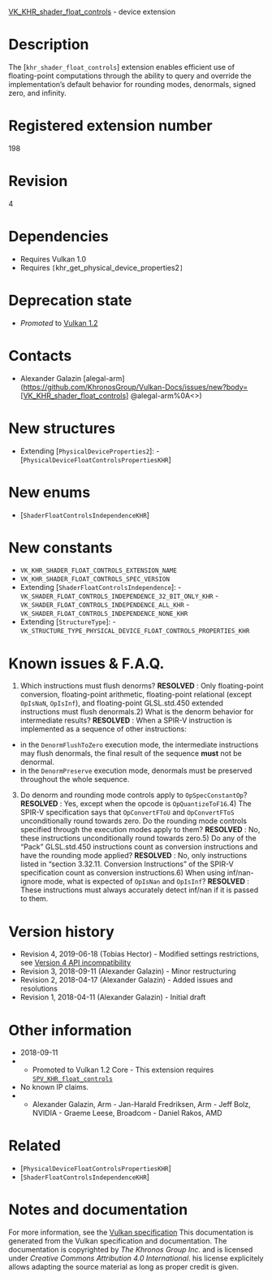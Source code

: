 [VK_KHR_shader_float_controls](https://www.khronos.org/registry/vulkan/specs/1.3-extensions/man/html/VK_KHR_shader_float_controls.html) - device extension

# Description
The [`khr_shader_float_controls`] extension enables efficient use of
floating-point computations through the ability to query and override the
implementation’s default behavior for rounding modes, denormals, signed
zero, and infinity.

# Registered extension number
198

# Revision
4

# Dependencies
- Requires Vulkan 1.0
- Requires `[`khr_get_physical_device_properties2`]`

# Deprecation state
- *Promoted* to [Vulkan 1.2](https://www.khronos.org/registry/vulkan/specs/1.3-extensions/html/vkspec.html#versions-1.2-promotions)

# Contacts
- Alexander Galazin [alegal-arm](https://github.com/KhronosGroup/Vulkan-Docs/issues/new?body=[VK_KHR_shader_float_controls] @alegal-arm%0A<<Here describe the issue or question you have about the VK_KHR_shader_float_controls extension>>)

# New structures
- Extending [`PhysicalDeviceProperties2`]:  - [`PhysicalDeviceFloatControlsPropertiesKHR`]

# New enums
- [`ShaderFloatControlsIndependenceKHR`]

# New constants
- `VK_KHR_SHADER_FLOAT_CONTROLS_EXTENSION_NAME`
- `VK_KHR_SHADER_FLOAT_CONTROLS_SPEC_VERSION`
- Extending [`ShaderFloatControlsIndependence`]:  - `VK_SHADER_FLOAT_CONTROLS_INDEPENDENCE_32_BIT_ONLY_KHR`  - `VK_SHADER_FLOAT_CONTROLS_INDEPENDENCE_ALL_KHR`  - `VK_SHADER_FLOAT_CONTROLS_INDEPENDENCE_NONE_KHR` 
- Extending [`StructureType`]:  - `VK_STRUCTURE_TYPE_PHYSICAL_DEVICE_FLOAT_CONTROLS_PROPERTIES_KHR`

# Known issues & F.A.Q.
1) Which instructions must flush denorms? **RESOLVED** : Only floating-point conversion, floating-point arithmetic,
floating-point relational (except `OpIsNaN`, `OpIsInf`), and
floating-point GLSL.std.450 extended instructions must flush denormals.2) What is the denorm behavior for intermediate results? **RESOLVED** : When a SPIR-V instruction is implemented as a sequence of other
instructions:
- in the `DenormFlushToZero` execution mode, the intermediate instructions may flush denormals, the final result of the sequence  **must**  not be denormal.
- in the `DenormPreserve` execution mode, denormals must be preserved throughout the whole sequence.
3) Do denorm and rounding mode controls apply to `OpSpecConstantOp`? **RESOLVED** : Yes, except when the opcode is `OpQuantizeToF16`.4) The SPIR-V specification says that `OpConvertFToU` and
`OpConvertFToS` unconditionally round towards zero.
Do the rounding mode controls specified through the execution modes apply to
them? **RESOLVED** : No, these instructions unconditionally round towards zero.5) Do any of the “Pack” GLSL.std.450 instructions count as conversion
instructions and have the rounding mode applied? **RESOLVED** : No, only instructions listed in “section 3.32.11.
Conversion Instructions” of the SPIR-V specification count as conversion
instructions.6) When using inf/nan-ignore mode, what is expected of `OpIsNan` and
`OpIsInf`? **RESOLVED** : These instructions must always accurately detect inf/nan if it
is passed to them.

# Version history
- Revision 4, 2019-06-18 (Tobias Hector)  - Modified settings restrictions, see [Version 4 API incompatibility]() 
- Revision 3, 2018-09-11 (Alexander Galazin)  - Minor restructuring 
- Revision 2, 2018-04-17 (Alexander Galazin)  - Added issues and resolutions 
- Revision 1, 2018-04-11 (Alexander Galazin)  - Initial draft

# Other information
* 2018-09-11
*   - Promoted to Vulkan 1.2 Core  - This extension requires [`SPV_KHR_float_controls`](https://htmlpreview.github.io/?https://github.com/KhronosGroup/SPIRV-Registry/blob/master/extensions/KHR/SPV_KHR_float_controls.html) 
* No known IP claims.
*   - Alexander Galazin, Arm  - Jan-Harald Fredriksen, Arm  - Jeff Bolz, NVIDIA  - Graeme Leese, Broadcom  - Daniel Rakos, AMD

# Related
- [`PhysicalDeviceFloatControlsPropertiesKHR`]
- [`ShaderFloatControlsIndependenceKHR`]

# Notes and documentation
For more information, see the [Vulkan specification](https://www.khronos.org/registry/vulkan/specs/1.3-extensions/html/vkspec.html)
This documentation is generated from the Vulkan specification and documentation.
The documentation is copyrighted by *The Khronos Group Inc.* and is licensed under *Creative Commons Attribution 4.0 International*.
his license explicitely allows adapting the source material as long as proper credit is given.
        